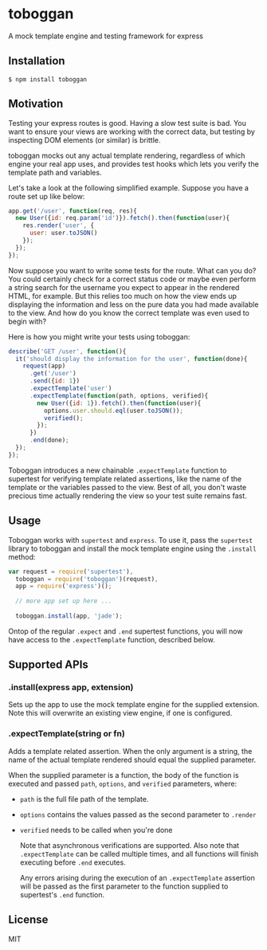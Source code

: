 # toboggan

  A mock template engine and testing framework for express
  
  
## Installation

    $ npm install toboggan
    
## Motivation 
  
  Testing your express routes is good. Having a slow test suite is bad. You want to ensure your views are working with the correct data, but testing by
  inspecting DOM elements (or similar) is brittle. 

  toboggan mocks out any actual template rendering, regardless of which engine your real app uses, and provides test hooks which lets you verify the
  template path and variables.
  
  Let's take a look at the following simplified example. Suppose you have a route set up like below:
  
```js
app.get('/user', function(req, res){
  new User({id: req.param('id')}).fetch().then(function(user){
    res.render('user', {
      user: user.toJSON()
    });
  });
});
```

  Now suppose you want to write some tests for the route. What can you do? You could certainly check for a correct status code or maybe even perform a
  string search for the username you expect to appear in the rendered HTML, for example. But this relies too much on how the view ends up displaying the
  information and less on the pure data you had made available to the view. And how do you know the correct template was even used to begin with?
  
  Here is how you might write your tests using toboggan:
  
```js
describe('GET /user', function(){
  it('should display the information for the user', function(done){
    request(app)
      .get('/user')
      .send({id: 1})
      .expectTemplate('user')
      .expectTemplate(function(path, options, verified){
        new User({id: 1}).fetch().then(function(user){
          options.user.should.eql(user.toJSON());
          verified();
        });
      })
      .end(done);
  });
});
```

  Toboggan introduces a new chainable `.expectTemplate` function to supertest for verifying template related assertions, like the name of the template or the variables
  passed to the view. Best of all, you don't waste precious time actually rendering the view so your test suite remains fast. 
  
## Usage 

  Toboggan works with `supertest` and `express`. To use it, pass the `supertest` library to toboggan and install the mock template engine using the `.install` method:
  
```js
var request = require('supertest'),
  toboggan = require('toboggan')(request),
  app = require('express')();
  
  // more app set up here ... 
  
  toboggan.install(app, 'jade');
```

  Ontop of the regular `.expect` and `.end` supertest functions, you will now have access to the `.expectTemplate` function, described below. 

## Supported APIs

### .install(express app, extension)

  Sets up the app to use the mock template engine for the supplied extension. Note this will overwrite an existing view engine, if one is configured. 

### .expectTemplate(string or fn)

  Adds a template related assertion. When the only argument is a string, the name of the actual template rendered should equal the supplied parameter. 
  
  When the supplied parameter is a function, the body of the function is executed and passed `path`, `options`, and `verified` parameters, where:
* `path` is the full file path of the template. 
* `options` contains the values passed as the second parameter to `.render`
* `verified` needs to be called when you're done 
  
  Note that asynchronous verifications are supported. Also note that `.expectTemplate` can be called multiple times, and all functions will finish executing
  before `.end` executes.
  
  Any errors arising during the execution of an `.expectTemplate` assertion will be passed as the first parameter to the function supplied to supertest's 
  `.end` function. 
  
## License

  MIT 
  
